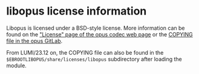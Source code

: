 # libopus license information

Libopus is licensed under a BSD-style license. More information can be found on the
["License" page of the opus codec web page](https://opus-codec.org/license/)
or the [COPYING file in the opus GitLab](https://gitlab.xiph.org/xiph/opus/-/blob/main/COPYING?ref_type=heads).

From LUMI/23.12 on, the COPYING file can also be found in the
`$EBROOTLIBOPUS/share/licenses/libopus` subdirectory after loading the module.
